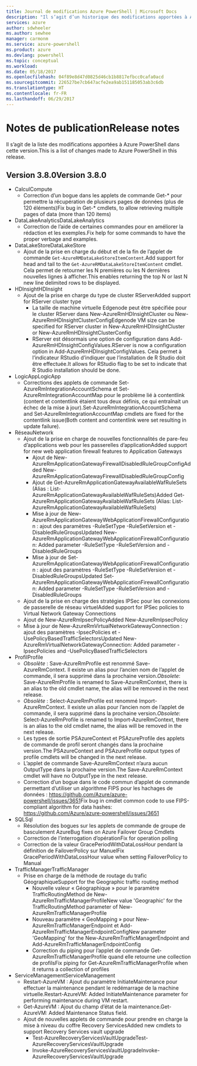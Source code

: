 ```yaml
---
title: Journal de modifications Azure PowerShell | Microsoft Docs
description: "Il s’agit d’un historique des modifications apportées à Azure PowerShell dans la dernière version."
services: azure
author: sdwheeler
ms.author: sewhee
manager: carmonm
ms.service: azure-powershell
ms.product: azure
ms.devlang: powershell
ms.topic: conceptual
ms.workload: 
ms.date: 05/18/2017
ms.openlocfilehash: 04f89e8d47d0825d46cb1b8817efbcc0cafa0acd
ms.sourcegitcommit: 226527be7cb647acfe2ea9ab151185053ab3c6db
ms.translationtype: HT
ms.contentlocale: fr-FR
ms.lasthandoff: 06/29/2017
---
```

# <a name="release-notes"></a><span data-ttu-id="f6ea2-103">Notes de publication</span><span class="sxs-lookup"><span data-stu-id="f6ea2-103">Release notes</span></span>

<span data-ttu-id="f6ea2-104">Il s’agit de la liste des modifications apportées à Azure PowerShell dans cette version.</span><span class="sxs-lookup"><span data-stu-id="f6ea2-104">This is a list of changes made to Azure PowerShell in this release.</span></span>

## <a name="version-380"></a><span data-ttu-id="f6ea2-105">Version 3.8.0</span><span class="sxs-lookup"><span data-stu-id="f6ea2-105">Version 3.8.0</span></span>
* <span data-ttu-id="f6ea2-106">Calcul</span><span class="sxs-lookup"><span data-stu-id="f6ea2-106">Compute</span></span>
  - <span data-ttu-id="f6ea2-107">Correction d’un bogue dans les applets de commande Get-* pour permettre la récupération de plusieurs pages de données (plus de 120 éléments)</span><span class="sxs-lookup"><span data-stu-id="f6ea2-107">Fix bug in Get-* cmdlets, to allow retrieving multiple pages of data (more than 120 items)</span></span>
* <span data-ttu-id="f6ea2-108">DataLakeAnalytics</span><span class="sxs-lookup"><span data-stu-id="f6ea2-108">DataLakeAnalytics</span></span>
  - <span data-ttu-id="f6ea2-109">Correction de l’aide de certaines commandes pour en améliorer la rédaction et les exemples.</span><span class="sxs-lookup"><span data-stu-id="f6ea2-109">Fix help for some commands to have the proper verbage and examples.</span></span>
* <span data-ttu-id="f6ea2-110">DataLakeStore</span><span class="sxs-lookup"><span data-stu-id="f6ea2-110">DataLakeStore</span></span>
  - <span data-ttu-id="f6ea2-111">Ajout de la prise en charge du début et de la fin de l’applet de commande `Get-AzureRMDataLakeStoreItemContent`.</span><span class="sxs-lookup"><span data-stu-id="f6ea2-111">Add support for head and tail to the `Get-AzureRMDataLakeStoreItemContent` cmdlet.</span></span> <span data-ttu-id="f6ea2-112">Cela permet de retourner les N premières ou les N dernières nouvelles lignes à afficher.</span><span class="sxs-lookup"><span data-stu-id="f6ea2-112">This enables returning the top N or last N new line delimited rows to be displayed.</span></span>
* <span data-ttu-id="f6ea2-113">HDInsight</span><span class="sxs-lookup"><span data-stu-id="f6ea2-113">HDInsight</span></span>
  - <span data-ttu-id="f6ea2-114">Ajout de la prise en charge du type de cluster RServer</span><span class="sxs-lookup"><span data-stu-id="f6ea2-114">Added support for RServer cluster type</span></span>
    + <span data-ttu-id="f6ea2-115">La taille de machine virtuelle Edgenode peut être spécifiée pour le cluster RServer dans New-AzureRmHDInsightCluster ou New-AzureRmHDInsightClusterConfig</span><span class="sxs-lookup"><span data-stu-id="f6ea2-115">Edgenode VM size can be specified for RServer cluster in New-AzureRmHDInsightCluster or New-AzureRmHDInsightClusterConfig</span></span>
    + <span data-ttu-id="f6ea2-116">RServer est désormais une option de configuration dans Add-AzureRmHDInsightConfigValues.</span><span class="sxs-lookup"><span data-stu-id="f6ea2-116">RServer is now a configuration option in Add-AzureRmHDInsightConfigValues.</span></span> <span data-ttu-id="f6ea2-117">Cela permet à l’indicateur RStudio d’indiquer que l’installation de R Studio doit être effectuée.</span><span class="sxs-lookup"><span data-stu-id="f6ea2-117">It allows for RStudio flag to be set to indicate that R Studio installation should be done.</span></span>
* <span data-ttu-id="f6ea2-118">LogicApp</span><span class="sxs-lookup"><span data-stu-id="f6ea2-118">LogicApp</span></span>
  - <span data-ttu-id="f6ea2-119">Corrections des applets de commande Set-AzureRmIntegrationAccountSchema et Set-AzureRmIntegrationAccountMap pour le problème lié à contentlink (content et contentlink étaient tous deux définis, ce qui entraînait un échec de la mise à jour).</span><span class="sxs-lookup"><span data-stu-id="f6ea2-119">Set-AzureRmIntegrationAccountSchema and Set-AzureRmIntegrationAccountMap cmdlets are fixed for the contentlink issue(Both content and contentlink were set resulting in update failure).</span></span>
* <span data-ttu-id="f6ea2-120">Réseau</span><span class="sxs-lookup"><span data-stu-id="f6ea2-120">Network</span></span>
  - <span data-ttu-id="f6ea2-121">Ajout de la prise en charge de nouvelles fonctionnalités de pare-feu d’applications web pour les passerelles d’application</span><span class="sxs-lookup"><span data-stu-id="f6ea2-121">Added support for new web application firewall features to Application Gateways</span></span>
    + <span data-ttu-id="f6ea2-122">Ajout de New-AzureRmApplicationGatewayFirewallDisabledRuleGroupConfig</span><span class="sxs-lookup"><span data-stu-id="f6ea2-122">Added New-AzureRmApplicationGatewayFirewallDisabledRuleGroupConfig</span></span>
    + <span data-ttu-id="f6ea2-123">Ajout de Get-AzureRmApplicationGatewayAvailableWafRuleSets (Alias : List-AzureRmApplicationGatewayAvailableWafRuleSets)</span><span class="sxs-lookup"><span data-stu-id="f6ea2-123">Added Get-AzureRmApplicationGatewayAvailableWafRuleSets (Alias: List-AzureRmApplicationGatewayAvailableWafRuleSets)</span></span>
    + <span data-ttu-id="f6ea2-124">Mise à jour de New-AzureRmApplicationGatewayWebApplicationFirewallConfiguration : ajout des paramètres -RuleSetType -RuleSetVersion et -DisabledRuleGroups</span><span class="sxs-lookup"><span data-stu-id="f6ea2-124">Updated New-AzureRmApplicationGatewayWebApplicationFirewallConfiguration: Added parameter -RuleSetType -RuleSetVersion and -DisabledRuleGroups</span></span>
    + <span data-ttu-id="f6ea2-125">Mise à jour de Set-AzureRmApplicationGatewayWebApplicationFirewallConfiguration : ajout des paramètres -RuleSetType -RuleSetVersion et -DisabledRuleGroups</span><span class="sxs-lookup"><span data-stu-id="f6ea2-125">Updated Set-AzureRmApplicationGatewayWebApplicationFirewallConfiguration: Added parameter -RuleSetType -RuleSetVersion and -DisabledRuleGroups</span></span>
  - <span data-ttu-id="f6ea2-126">Ajout de la prise en charge des stratégies IPSec pour les connexions de passerelle de réseau virtuel</span><span class="sxs-lookup"><span data-stu-id="f6ea2-126">Added support for IPSec policies to Virtual Network Gateway Connections</span></span>
  - <span data-ttu-id="f6ea2-127">Ajout de New-AzureRmIpsecPolicy</span><span class="sxs-lookup"><span data-stu-id="f6ea2-127">Added New-AzureRmIpsecPolicy</span></span>
  - <span data-ttu-id="f6ea2-128">Mise à jour de New-AzureRmVirtualNetworkGatewayConnection : ajout des paramètres -IpsecPolicies et -UsePolicyBasedTrafficSelectors</span><span class="sxs-lookup"><span data-stu-id="f6ea2-128">Updated New-AzureRmVirtualNetworkGatewayConnection: Added parameter -IpsecPolicies and -UsePolicyBasedTrafficSelectors</span></span>
* <span data-ttu-id="f6ea2-129">Profil</span><span class="sxs-lookup"><span data-stu-id="f6ea2-129">Profile</span></span>
  - <span data-ttu-id="f6ea2-130">*Obsolète* : Save-AzureRmProfile est renommé Save-AzureRmContext. Il existe un alias pour l’ancien nom de l’applet de commande, il sera supprimé dans la prochaine version.</span><span class="sxs-lookup"><span data-stu-id="f6ea2-130">*Obsolete*: Save-AzureRmProfile is renamed to Save-AzureRmContext, there is an alias to the old cmdlet name, the alias will be removed in the next release.</span></span>
  - <span data-ttu-id="f6ea2-131">*Obsolète* : Select-AzureRmProfile est renommé Import-AzureRmContext. Il existe un alias pour l’ancien nom de l’applet de commande, il sera supprimé dans la prochaine version.</span><span class="sxs-lookup"><span data-stu-id="f6ea2-131">*Obsolete*: Select-AzureRmProfile is renamed to Import-AzureRmContext, there is an alias to the old cmdlet name, the alias will be removed in the next release.</span></span>
  - <span data-ttu-id="f6ea2-132">Les types de sortie PSAzureContext et PSAzureProfile des applets de commande de profil seront changés dans la prochaine version.</span><span class="sxs-lookup"><span data-stu-id="f6ea2-132">The PSAzureContext and PSAzureProfile output types of profile cmdlets will be changed in the next release.</span></span>
  - <span data-ttu-id="f6ea2-133">L’applet de commande Save-AzureRmContext n’aura aucun OutputType dans la prochaine version.</span><span class="sxs-lookup"><span data-stu-id="f6ea2-133">The Save-AzureRmContext cmdlet will have no OutputType in the next release.</span></span>
  - <span data-ttu-id="f6ea2-134">Correction d’un bogue dans le code commun d’applet de commande permettant d’utiliser un algorithme FIPS pour les hachages de données : https://github.com/Azure/azure-powershell/issues/3651</span><span class="sxs-lookup"><span data-stu-id="f6ea2-134">Fix bug in cmdlet common code to use FIPS-compliant algorithm for data hashes: https://github.com/Azure/azure-powershell/issues/3651</span></span>
* <span data-ttu-id="f6ea2-135">SQL</span><span class="sxs-lookup"><span data-stu-id="f6ea2-135">Sql</span></span>
  - <span data-ttu-id="f6ea2-136">Résolution des bogues sur les applets de commande de groupe de basculement Azure</span><span class="sxs-lookup"><span data-stu-id="f6ea2-136">Bug fixes on Azure Failover Group Cmdlets</span></span>
  - <span data-ttu-id="f6ea2-137">Correction de l’interrogation d’opération</span><span class="sxs-lookup"><span data-stu-id="f6ea2-137">Fix for operation polling</span></span>
  - <span data-ttu-id="f6ea2-138">Correction de la valeur GracePeriodWithDataLossHour pendant la définition de FailoverPolicy sur Manuel</span><span class="sxs-lookup"><span data-stu-id="f6ea2-138">Fix GracePeriodWithDataLossHour value when setting FailoverPolicy to Manual</span></span>
* <span data-ttu-id="f6ea2-139">TrafficManager</span><span class="sxs-lookup"><span data-stu-id="f6ea2-139">TrafficManager</span></span>
  - <span data-ttu-id="f6ea2-140">Prise en charge de la méthode de routage du trafic Géographique</span><span class="sxs-lookup"><span data-stu-id="f6ea2-140">Support for the Geographic traffic routing method</span></span>
    + <span data-ttu-id="f6ea2-141">Nouvelle valeur « Géographique » pour le paramètre TrafficRoutingMethod de New-AzureRmTrafficManagerProfile</span><span class="sxs-lookup"><span data-stu-id="f6ea2-141">New value 'Geographic' for the TrafficRoutingMethod parameter of New-AzureRmTrafficManagerProfile</span></span>
    + <span data-ttu-id="f6ea2-142">Nouveau paramètre « GeoMapping » pour New-AzureRmTrafficManagerEndpoint et Add-AzureRmTrafficManagerEndpointConfig</span><span class="sxs-lookup"><span data-stu-id="f6ea2-142">New parameter 'GeoMapping' for the New-AzureRmTrafficManagerEndpoint and Add-AzureRmTrafficManagerEndpointConfig</span></span>
    + <span data-ttu-id="f6ea2-143">Correction du piping pour l’applet de commande Get-AzureRmTrafficManagerProfile quand elle retourne une collection de profils</span><span class="sxs-lookup"><span data-stu-id="f6ea2-143">Fix piping for Get-AzureRmTrafficManagerProfile when it returns a collection of profiles</span></span>
* <span data-ttu-id="f6ea2-144">ServiceManagement</span><span class="sxs-lookup"><span data-stu-id="f6ea2-144">ServiceManagement</span></span>
  - <span data-ttu-id="f6ea2-145">Restart-AzureVM : Ajout du paramètre InitiateMaintenance pour effectuer la maintenance pendant le redémarrage de la machine virtuelle.</span><span class="sxs-lookup"><span data-stu-id="f6ea2-145">Restart-AzureVM: Added InitiateMaintenance parameter for performing maintenance during VM restart.</span></span>
  - <span data-ttu-id="f6ea2-146">Get-AzureVM : Ajout du champ d’état de la maintenance.</span><span class="sxs-lookup"><span data-stu-id="f6ea2-146">Get-AzureVM: Added Maintenance Status field.</span></span>
  - <span data-ttu-id="f6ea2-147">Ajout de nouvelles applets de commande pour prendre en charge la mise à niveau du coffre Recovery Services</span><span class="sxs-lookup"><span data-stu-id="f6ea2-147">Added new cmdlets to support Recovery Services vault upgrade</span></span>
    + <span data-ttu-id="f6ea2-148">Test-AzureRecoveryServicesVaultUpgrade</span><span class="sxs-lookup"><span data-stu-id="f6ea2-148">Test-AzureRecoveryServicesVaultUpgrade</span></span>
    + <span data-ttu-id="f6ea2-149">Invoke-AzureRecoveryServicesVaultUpgrade</span><span class="sxs-lookup"><span data-stu-id="f6ea2-149">Invoke-AzureRecoveryServicesVaultUpgrade</span></span>
